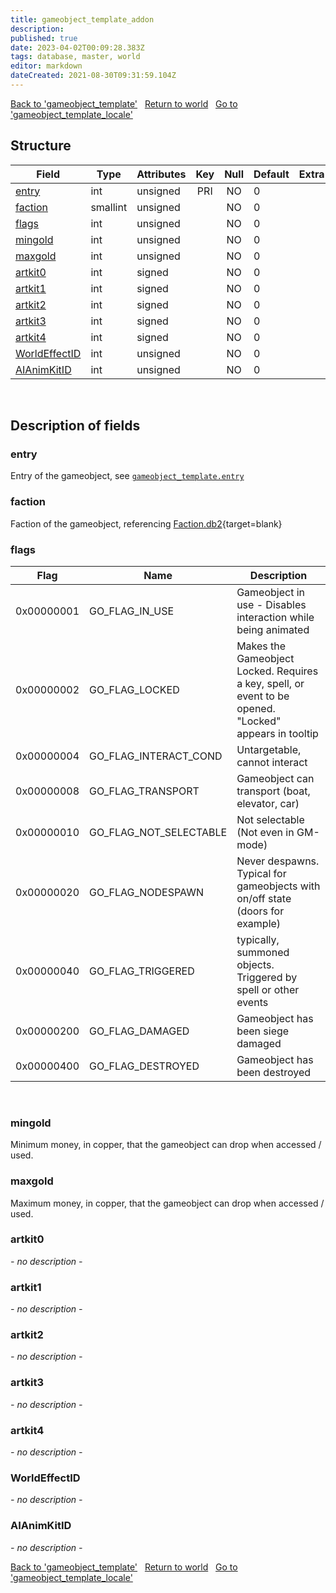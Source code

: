 ```yaml
---
title: gameobject_template_addon
description: 
published: true
date: 2023-04-02T00:09:28.383Z
tags: database, master, world
editor: markdown
dateCreated: 2021-08-30T09:31:59.104Z
---
```


<a href="https://trinitycore.info/en/database/master/world/gameobject_template" class="mt-5 v-btn v-btn--depressed v-btn--flat v-btn--outlined theme--light v-size--default darkblue--text text--lighten-3"><span class="v-btn__content"><i aria-hidden="true" class="v-icon notranslate v-icon--left mdi mdi-arrow-left theme--light"></i><span>Back to 'gameobject_template'</span></span></a>&nbsp;&nbsp;&nbsp;<a href="https://trinitycore.info/en/database/master/world/home" class="mt-5 v-btn v-btn--depressed v-btn--flat v-btn--outlined theme--light v-size--default darkblue--text text--lighten-3"><span class="v-btn__content"><i aria-hidden="true" class="v-icon notranslate v-icon--left mdi mdi-home-outline theme--light"></i><span>Return to world</span></span></a>&nbsp;&nbsp;&nbsp;<a href="https://trinitycore.info/en/database/master/world/gameobject_template_locale" class="mt-5 v-btn v-btn--depressed v-btn--flat v-btn--outlined theme--light v-size--default darkblue--text text--lighten-3"><span class="v-btn__content"><span>Go to 'gameobject_template_locale'</span><i aria-hidden="true" class="v-icon notranslate v-icon--right mdi mdi-arrow-right theme--light"></i></span></a>

## Structure

| Field | Type | Attributes | Key | Null | Default | Extra | Comment |
| --- | --- | --- | :---: | :---: | --- | --- | --- |
| [entry](#entry) | int | unsigned | PRI | NO | 0 |  |  |
| [faction](#faction) | smallint | unsigned |  | NO | 0 |  |  |
| [flags](#flags) | int | unsigned |  | NO | 0 |  |  |
| [mingold](#mingold) | int | unsigned |  | NO | 0 |  |  |
| [maxgold](#maxgold) | int | unsigned |  | NO | 0 |  |  |
| [artkit0](#artkit0) | int | signed |  | NO | 0 |  |  |
| [artkit1](#artkit1) | int | signed |  | NO | 0 |  |  |
| [artkit2](#artkit2) | int | signed |  | NO | 0 |  |  |
| [artkit3](#artkit3) | int | signed |  | NO | 0 |  |  |
| [artkit4](#artkit4) | int | signed |  | NO | 0 |  |  |
| [WorldEffectID](#worldeffectid) | int | unsigned |  | NO | 0 |  |  |
| [AIAnimKitID](#aianimkitid) | int | unsigned |  | NO | 0 |  |  |
&nbsp;
## Description of fields

### entry
Entry of the gameobject, see [`gameobject_template.entry`](/database/master/world/gameobject_template#entry)
&nbsp;

### faction
Faction of the gameobject, referencing [Faction.db2](https://wow.tools/dbc/?dbc=Faction){target=blank}
&nbsp;

### flags
| Flag | Name | Description |
| ---- | ---- | ----------- |
| 0x00000001 | GO_FLAG_IN_USE | Gameobject in use - Disables interaction while being animated |
| 0x00000002 | GO_FLAG_LOCKED | Makes the Gameobject Locked. Requires a key, spell, or event to be opened. "Locked" appears in tooltip |
| 0x00000004 | GO_FLAG_INTERACT_COND | Untargetable, cannot interact |
| 0x00000008 | GO_FLAG_TRANSPORT | Gameobject can transport (boat, elevator, car) |
| 0x00000010 | GO_FLAG_NOT_SELECTABLE | Not selectable (Not even in GM-mode) |
| 0x00000020 | GO_FLAG_NODESPAWN | Never despawns. Typical for gameobjects with on/off state (doors for example) |
| 0x00000040 | GO_FLAG_TRIGGERED | typically, summoned objects. Triggered by spell or other events |
| 0x00000200 | GO_FLAG_DAMAGED | Gameobject has been siege damaged |
| 0x00000400 | GO_FLAG_DESTROYED | Gameobject has been destroyed |
&nbsp;

### mingold
Minimum money, in copper, that the gameobject can drop when accessed / used.
&nbsp;

### maxgold
Maximum money, in copper, that the gameobject can drop when accessed / used.
&nbsp;

### artkit0
*- no description -*
&nbsp;

### artkit1
*- no description -*
&nbsp;

### artkit2
*- no description -*
&nbsp;

### artkit3
*- no description -*
&nbsp;

### artkit4
*- no description -*
&nbsp;

### WorldEffectID
*- no description -*
&nbsp;

### AIAnimKitID
*- no description -*
&nbsp;

<a href="https://trinitycore.info/en/database/master/world/gameobject_template" class="mt-5 v-btn v-btn--depressed v-btn--flat v-btn--outlined theme--light v-size--default darkblue--text text--lighten-3"><span class="v-btn__content"><i aria-hidden="true" class="v-icon notranslate v-icon--left mdi mdi-arrow-left theme--light"></i><span>Back to 'gameobject_template'</span></span></a>&nbsp;&nbsp;&nbsp;<a href="https://trinitycore.info/en/database/master/world/home" class="mt-5 v-btn v-btn--depressed v-btn--flat v-btn--outlined theme--light v-size--default darkblue--text text--lighten-3"><span class="v-btn__content"><i aria-hidden="true" class="v-icon notranslate v-icon--left mdi mdi-home-outline theme--light"></i><span>Return to world</span></span></a>&nbsp;&nbsp;&nbsp;<a href="https://trinitycore.info/en/database/master/world/gameobject_template_locale" class="mt-5 v-btn v-btn--depressed v-btn--flat v-btn--outlined theme--light v-size--default darkblue--text text--lighten-3"><span class="v-btn__content"><span>Go to 'gameobject_template_locale'</span><i aria-hidden="true" class="v-icon notranslate v-icon--right mdi mdi-arrow-right theme--light"></i></span></a>

